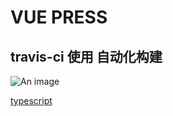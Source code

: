 <!--
 * @Author: busyzz
 * @Date: 2021-08-12 17:24:58
 * @Description:
-->

# VUE PRESS

## travis-ci 使用 自动化构建

![An image](~@/assets/max.jpg)

[typescript](/typescript/)
